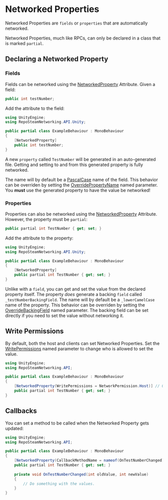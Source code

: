 # Networked Properties
Networked Properties are `fields` or `properties` that are automatically networked.

Networked Properties, much like RPCs, can only be declared in a class that is marked `partial`.

## Declaring a Networked Property

### Fields

Fields can be networked using the [NetworkedProperty](../../api/RepoSteamNetworking.API.Unity.NetworkedPropertyAttribute.yml) Attribute.
Given a field:
```csharp
public int testNumber;
```

Add the attribute to the field:
```csharp
using UnityEngine;
using RepoSteamNetworking.API.Unity;

public partial class ExampleBehaviour : MonoBehaviour  
{
    [NetworkedProperty]
    public int testNumber;
}
```

A new `property` called `TestNumber` will be generated in an auto-generated file. Getting and setting to and from this generated property is fully networked.

The name will by default be a [PascalCase](https://en.wikipedia.org/wiki/PascalCase) name of the field. This behavior can be overriden by setting the [OverridePropertyName](../../api/RepoSteamNetworking.API.Unity.NetworkedPropertyAttribute.yml#RepoSteamNetworking_API_Unity_NetworkedPropertyAttribute_OverridePropertyName) named parameter.
You **must** use the generated property to have the value be networked!

### Properties

Properties can also be networked using the [NetworkedProperty](../../api/RepoSteamNetworking.API.Unity.NetworkedPropertyAttribute.yml) Attribute.
However, the property must be `partial`:
```csharp
public partial int TestNumber { get; set; }
```

Add the attribute to the property:
```csharp
using UnityEngine;
using RepoSteamNetworking.API.Unity;

public partial class ExampleBehaviour : MonoBehaviour  
{
    [NetworkedProperty]
    public partial int TestNumber { get; set; }
}
```

Unlike with a `field`, you can get and set the value from the declared property itself. The property *does* generate a backing `field` called `_testNumberBackingField`.
The name will by default be a `_lowerCamelCase` name of the property. This behavior can be overriden by setting the [OverrideBackingField](../../api/RepoSteamNetworking.API.Unity.NetworkedPropertyAttribute.yml#RepoSteamNetworking_API_Unity_NetworkedPropertyAttribute_OverrideBackingField) named parameter.
The backing field can be set directly if you need to set the value without networking it.

## Write Permissions
By default, both the host and clients can set Networked Properties. Set the [WritePermissions](../../api/RepoSteamNetworking.API.Unity.NetworkedPropertyAttribute.yml#RepoSteamNetworking_API_Unity_NetworkedPropertyAttribute_WritePermissions) named parameter to change who is allowed to set the value.
```csharp
using UnityEngine;
using RepoSteamNetworking.API;

public partial class ExampleBehaviour : MonoBehaviour  
{
    [NetworkedProperty(WritePermissions = NetworkPermission.Host)] // Only allow the host to change this value.
    public partial int TestNumber { get; set; }
}
```

## Callbacks
You can set a method to be called when the Networked Property gets updated:
```csharp
using UnityEngine;
using RepoSteamNetworking.API;

public partial class ExampleBehaviour : MonoBehaviour  
{
    [NetworkedProperty(CallbackMethodName = nameof(OnTestNumberChanged))]
    public partial int TestNumber { get; set; }
    
    private void OnTestNumberChanged(int oldValue, int newValue)
    {
        // Do something with the values.
    }
}
```
